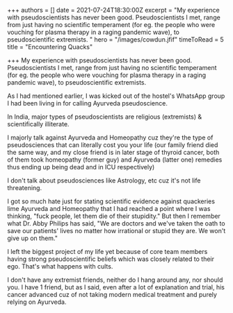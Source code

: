 +++
authors = []
date = 2021-07-24T18:30:00Z
excerpt = "My experience with pseudoscientists has never been good. Pseudoscientists I met, range from just having no scientific temperament (for eg. the people who were vouching for plasma therapy in a raging pandemic wave), to pseudoscientific extremists. "
hero = "/images/cowdun.jfif"
timeToRead = 5
title = "Encountering Quacks"

+++
My experience with pseudoscientists has never been good. Pseudoscientists I met, range from just having no scientific temperament (for eg. the people who were vouching for plasma therapy in a raging pandemic wave), to pseudoscientific extremists. 

As I had mentioned earlier, I was kicked out of the hostel's WhatsApp group I had been living in for calling Ayurveda pseudoscience. 

In India, major types of pseudoscientists are religious (extremists) & scientifically illiterate. 

I majorly talk against Ayurveda and Homeopathy cuz they're the type of pseudosciences that can literally cost you your life (our family friend died the same way, and my close friend is in later stage of thyroid cancer, both of them took homeopathy (former guy) and Ayurveda (latter one) remedies thus ending up being dead and in ICU respectively)

I don't talk about pseudosciences like Astrology, etc cuz it's not life threatening.

I got so much hate just for stating scientific evidence against quackeries lime Ayurveda and Homeopathy that I had reached a point where I was thinking, "fuck people, let them die of their stupidity." But then I remember what Dr. Abby Philips has said, "We are doctors and we've taken the oath to save our patients' lives no matter how irrational or stupid they are. We won't give up on them."

I left the biggest project of my life yet because of core team members having strong pseudoscientific beliefs which was closely related to their ego. That's what happens with cults.

I don't have any extremist friends, neither do I hang around any, nor should you. I have 1 friend, but as I said, even after a lot of explanation and trial, his cancer advanced  cuz of not taking modern medical treatment and purely relying on Ayurveda.